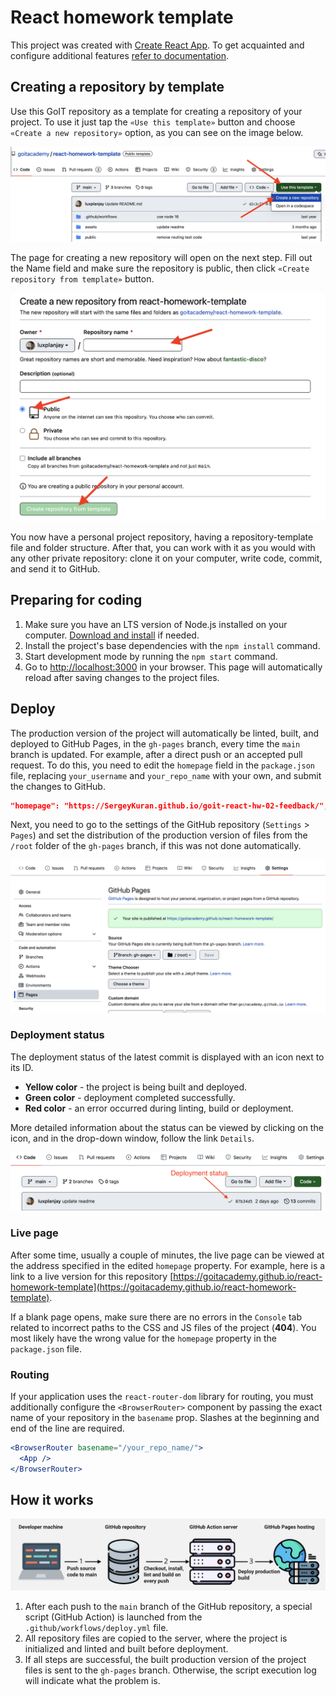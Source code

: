 # React homework template

This project was created with
[Create React App](https://github.com/facebook/create-react-app). To get
acquainted and configure additional features
[refer to documentation](https://facebook.github.io/create-react-app/docs/getting-started).

## Creating a repository by template

Use this GoIT repository as a template for creating a repository of your
project. To use it just tap the `«Use this template»` button and choose
`«Create a new repository»` option, as you can see on the image below.

![Creating repo from a template step 1](./assets/template-step-1.png)

The page for creating a new repository will open on the next step. Fill out the
Name field and make sure the repository is public, then click
`«Create repository from template»` button.

![Creating repo from a template step 2](./assets/template-step-2.png)

You now have a personal project repository, having a repository-template file
and folder structure. After that, you can work with it as you would with any
other private repository: clone it on your computer, write code, commit, and
send it to GitHub.

## Preparing for coding

1. Make sure you have an LTS version of Node.js installed on your computer.
   [Download and install](https://nodejs.org/en/) if needed.
2. Install the project's base dependencies with the `npm install` command.
3. Start development mode by running the `npm start` command.
4. Go to [http://localhost:3000](http://localhost:3000) in your browser. This
   page will automatically reload after saving changes to the project files.

## Deploy

The production version of the project will automatically be linted, built, and
deployed to GitHub Pages, in the `gh-pages` branch, every time the `main` branch
is updated. For example, after a direct push or an accepted pull request. To do
this, you need to edit the `homepage` field in the `package.json` file,
replacing `your_username` and `your_repo_name` with your own, and submit the
changes to GitHub.

```json
"homepage": "https://SergeyKuran.github.io/goit-react-hw-02-feedback/",
```

Next, you need to go to the settings of the GitHub repository (`Settings` >
`Pages`) and set the distribution of the production version of files from the
`/root` folder of the `gh-pages` branch, if this was not done automatically.

![GitHub Pages settings](./assets/repo-settings.png)

### Deployment status

The deployment status of the latest commit is displayed with an icon next to its
ID.

- **Yellow color** - the project is being built and deployed.
- **Green color** - deployment completed successfully.
- **Red color** - an error occurred during linting, build or deployment.

More detailed information about the status can be viewed by clicking on the
icon, and in the drop-down window, follow the link `Details`.

![Deployment status](./assets/deploy-status.png)

### Live page

After some time, usually a couple of minutes, the live page can be viewed at the
address specified in the edited `homepage` property. For example, here is a link
to a live version for this repository
[https://goitacademy.github.io/react-homework-template](https://goitacademy.github.io/react-homework-template).

If a blank page opens, make sure there are no errors in the `Console` tab
related to incorrect paths to the CSS and JS files of the project (**404**). You
most likely have the wrong value for the `homepage` property in the
`package.json` file.

### Routing

If your application uses the `react-router-dom` library for routing, you must
additionally configure the `<BrowserRouter>` component by passing the exact name
of your repository in the `basename` prop. Slashes at the beginning and end of
the line are required.

```jsx
<BrowserRouter basename="/your_repo_name/">
  <App />
</BrowserRouter>
```

## How it works

![How it works](./assets/how-it-works.png)

1. After each push to the `main` branch of the GitHub repository, a special
   script (GitHub Action) is launched from the `.github/workflows/deploy.yml`
   file.
2. All repository files are copied to the server, where the project is
   initialized and linted and built before deployment.
3. If all steps are successful, the built production version of the project
   files is sent to the `gh-pages` branch. Otherwise, the script execution log
   will indicate what the problem is.
